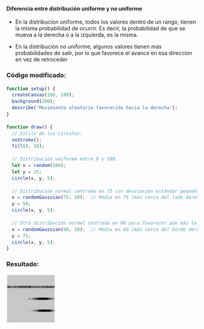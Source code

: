 #### Diferencia entre distribución uniforme y no uniforme

- En la distribucion uniforme, todos los valores dentro de un rango, tienen la misma probabilidad de ocurrir.
 Es decir, la probabilidad de que se mueva a la derecha o a la izquierda, es la misma.

- En la distribución no uniforme, algunos valores tienen más probabilidades de salir, por lo que favorece el
 avance en esa direccion en vez de retroceder

### Código modificado:

```javascript
function setup() {
  createCanvas(100, 100);
  background(200);
  describe('Movimiento aleatorio favorecido hacia la derecha');
}

function draw() {
  // Estilo de los círculos.
  noStroke();
  fill(0, 10);

  // Distribución uniforme entre 0 y 100.
  let x = random(100);
  let y = 25;
  circle(x, y, 5);

  // Distribución normal centrada en 75 con desviación estándar pequeña (favorece a la derecha).
  x = randomGaussian(75, 10);  // Media en 75 (más cerca del lado derecho).
  y = 50;
  circle(x, y, 5);

  // Otra distribución normal centrada en 80 para favorecer aún más la derecha.
  x = randomGaussian(80, 10);  // Media en 80 (más cerca del borde derecho).
  y = 75;
  circle(x, y, 5);
}
```

### Resultado:
![image](src/assets/RandomWalk.png)


